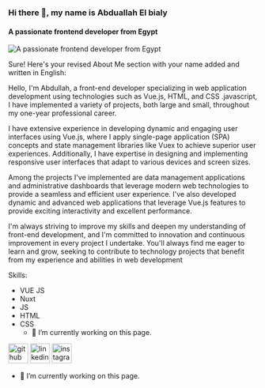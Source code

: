 ### Hi there 👋, my name is Abduallah El bialy
#### A passionate frontend developer from Egypt
![A passionate frontend developer from Egypt](https://scontent.fcai21-4.fna.fbcdn.net/v/t39.30808-6/419674138_3658547247746159_6369798286136520737_n.jpg?_nc_cat=101&ccb=1-7&_nc_sid=5f2048&_nc_eui2=AeEKbnY45LQkl7rNXMKhYEEEyDHeqcHP63TIMd6pwc_rdCU2cOooHpwgJVzQjtP_gKpkQ2kxtTi6M9oAaPmrXBjt&_nc_ohc=VKL64FW2K0cAb7q0p5C&_nc_ht=scontent.fcai21-4.fna&oh=00_AfDrj_O1fEGjgHudApThT49-vXDy2_zWnaRybJ5u1NMliA&oe=66259318)


Sure! Here's your revised About Me section with your name added and written in English:

Hello, I'm Abdullah, a front-end developer specializing in web application development using technologies such as Vue.js, HTML, and CSS .javascript, I have implemented a variety of projects, both large and small, throughout my one-year professional career.

I have extensive experience in developing dynamic and engaging user interfaces using Vue.js, where I apply single-page application (SPA) concepts and state management libraries like Vuex to achieve superior user experiences. Additionally, I have expertise in designing and implementing responsive user interfaces that adapt to various devices and screen sizes.

Among the projects I've implemented are data management applications and administrative dashboards that leverage modern web technologies to provide a seamless and efficient user experience. I've also developed dynamic and advanced web applications that leverage Vue.js features to provide exciting interactivity and excellent performance.

I'm always striving to improve my skills and deepen my understanding of front-end development, and I'm committed to innovation and continuous improvement in every project I undertake. You'll always find me eager to learn and grow, seeking to contribute to technology projects that benefit from my experience and abilities in web development

Skills:
* VUE JS
* Nuxt
* JS
* HTML
* CSS
  - 🔭 I’m currently working on this page. 


[<img src='https://cdn.jsdelivr.net/npm/simple-icons@3.0.1/icons/github.svg' alt='github' height='40'>](https://github.com/https://github.com/abduallahelbialy)  [<img src='https://cdn.jsdelivr.net/npm/simple-icons@3.0.1/icons/linkedin.svg' alt='linkedin' height='40'>](https://www.linkedin.com/in/https://www.linkedin.com/in/abduallah-el-bialy-a23014263?utm_source=share&utm_campaign=share_via&utm_content=profile&utm_medium=android_app/)  [<img src='https://cdn.jsdelivr.net/npm/simple-icons@3.0.1/icons/instagram.svg' alt='instagram' height='40'>](https://www.instagram.com/https://www.instagram.com/abdauallah_elbialy//)  



- 🔭 I’m currently working on this page. 




